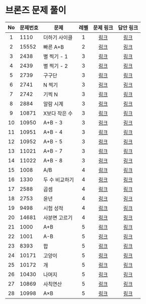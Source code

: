 # 브론즈 문제 풀이

|No|문제번호|문제|레벨|문제 링크|답안 링크|
|:---:|---|---|:---:|:---:|:---:|
|1|1110|더하기 사이클|1|[링크](https://www.acmicpc.net/problem/1110)|[링크](https://github.com/mnpine12/Baekjoon/tree/main/01-Bronze/1/solution/1110.java)|
|2|15552|빠른 A+B|2|[링크](https://www.acmicpc.net/problem/15552)|[링크](https://github.com/mnpine12/Baekjoon/tree/main/01-Bronze/2/solution/15552.java)|
|3|2438|별 찍기 - 1|3|[링크](https://www.acmicpc.net/problem/2438)|[링크](https://github.com/mnpine12/Baekjoon/tree/main/01-Bronze/3/solution/2438.java)|
|4|2439|별 찍기 - 2|3|[링크](https://www.acmicpc.net/problem/2439)|[링크](https://github.com/mnpine12/Baekjoon/tree/main/01-Bronze/3/solution/2439.java)|
|5|2739|구구단|3|[링크](https://www.acmicpc.net/problem/2739)|[링크](https://github.com/mnpine12/Baekjoon/tree/main/01-Bronze/3/solution/2739.java)|
|6|2741|N 찍기|3|[링크](https://www.acmicpc.net/problem/2741)|[링크](https://github.com/mnpine12/Baekjoon/tree/main/01-Bronze/3/solution/2741.java)|
|7|2742|기찍 N|3|[링크](https://www.acmicpc.net/problem/2742)|[링크](https://github.com/mnpine12/Baekjoon/tree/main/01-Bronze/3/solution/2742.java)|
|8|2884|알람 시계|3|[링크](https://www.acmicpc.net/problem/2884)|[링크](https://github.com/mnpine12/Baekjoon/tree/main/01-Bronze/3/solution/2884.java)|
|9|10871|X보다 작은 수|3|[링크](https://www.acmicpc.net/problem/10871)|[링크](https://github.com/mnpine12/Baekjoon/tree/main/01-Bronze/3/solution/10871.java)|
|10|10950|A+B - 3|3|[링크](https://www.acmicpc.net/problem/10950)|[링크](https://github.com/mnpine12/Baekjoon/tree/main/01-Bronze/3/solution/10950.java)|
|11|10951|A+B - 4|3|[링크](https://www.acmicpc.net/problem/10951)|[링크](https://github.com/mnpine12/Baekjoon/tree/main/01-Bronze/3/solution/10951.java)|
|12|10952|A+B - 5|3|[링크](https://www.acmicpc.net/problem/10952)|[링크](https://github.com/mnpine12/Baekjoon/tree/main/01-Bronze/3/solution/10952.java)|
|13|11021|A+B - 7|3|[링크](https://www.acmicpc.net/problem/11021)|[링크](https://github.com/mnpine12/Baekjoon/tree/main/01-Bronze/3/solution/11021.java)|
|14|11022|A+B - 8|3|[링크](https://www.acmicpc.net/problem/11022)|[링크](https://github.com/mnpine12/Baekjoon/tree/main/01-Bronze/3/solution/11022.java)|
|15|1008|A/B|4|[링크](https://www.acmicpc.net/problem/1008)|[링크](https://github.com/mnpine12/Baekjoon/tree/main/01-Bronze/4/solution/1008.java)|
|16|1330|두 수 비교하기|4|[링크](https://www.acmicpc.net/problem/1330)|[링크](https://github.com/mnpine12/Baekjoon/tree/main/01-Bronze/4/solution/1330.java)|
|17|2588|곱셈|4|[링크](https://www.acmicpc.net/problem/2588)|[링크](https://github.com/mnpine12/Baekjoon/tree/main/01-Bronze/4/solution/2588.java)|
|18|2753|윤년|4|[링크](https://www.acmicpc.net/problem/2753)|[링크](https://github.com/mnpine12/Baekjoon/tree/main/01-Bronze/4/solution/2753.java)|
|19|9498|시험 성적|4|[링크](https://www.acmicpc.net/problem/9498)|[링크](https://github.com/mnpine12/Baekjoon/tree/main/01-Bronze/4/solution/9498.java)|
|20|14681|사분면 고르기|4|[링크](https://www.acmicpc.net/problem/14681)|[링크](https://github.com/mnpine12/Baekjoon/tree/main/01-Bronze/4/solution/14681.java)|
|21|1000|A+B|5|[링크](https://www.acmicpc.net/problem/1000)|[링크](https://github.com/mnpine12/Baekjoon/blob/main/01-Bronze/5/solution/1000.java)|
|22|1001|A-B|5|[링크](https://www.acmicpc.net/problem/1001)|[링크](https://github.com/mnpine12/Baekjoon/tree/main/01-Bronze/5/solution/1001.java)|
|23|8393|합|5|[링크](https://www.acmicpc.net/problem/8393)|[링크](https://github.com/mnpine12/Baekjoon/blob/main/01-Bronze/5/solution/8393.java)|
|24|10171|고양이|5|[링크](https://www.acmicpc.net/problem/10171)|[링크](https://github.com/mnpine12/Baekjoon/blob/main/01-Bronze/5/solution/10171.java)|
|25|10172|개|5|[링크](https://www.acmicpc.net/problem/10172)|[링크](https://github.com/mnpine12/Baekjoon/blob/main/01-Bronze/5/solution/10172.java)|
|26|10430|나머지|5|[링크](https://www.acmicpc.net/problem/10430)|[링크](https://github.com/mnpine12/Baekjoon/blob/main/01-Bronze/5/solution/10430.java)|
|27|10869|사칙연산|5|[링크](https://www.acmicpc.net/problem/10869)|[링크](https://github.com/mnpine12/Baekjoon/blob/main/01-Bronze/5/solution/10869.java)|
|28|10998|A×B|5|[링크](https://www.acmicpc.net/problem/10998)|[링크](https://github.com/mnpine12/Baekjoon/tree/main/01-Bronze/5/solution/10998.java)|
